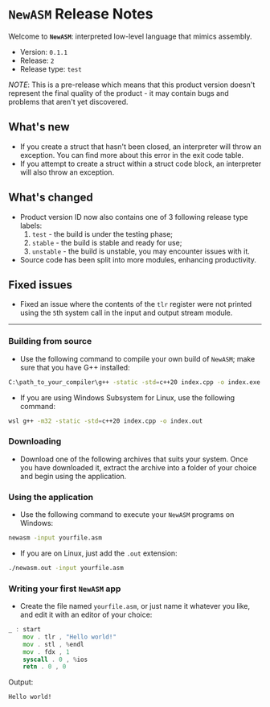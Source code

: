 # `NewASM` Release Notes
Welcome to **`NewASM`**: interpreted low-level language that mimics assembly.

- Version: `0.1.1`
- Release: `2`
- Release type: `test`

*NOTE*: This is a pre-release which means that this product version doesn't represent the final quality of the product - it may contain bugs and problems that aren't yet discovered.


## What's new
* If you create a struct that hasn't been closed, an interpreter will throw an exception. You can find more about this error in the exit code table.
* If you attempt to create a struct within a struct code block, an interpreter will also throw an exception.

## What's changed

* Product version ID now also contains one of 3 following release type labels:
    1. `test` - the build is under the testing phase;
    2. `stable` - the build is stable and ready for use;
    3. `unstable` - the build is unstable, you may encounter issues with it.
* Source code has been split into more modules, enhancing productivity.

## Fixed issues

* Fixed an issue where the contents of the `tlr` register were not printed using the `5`th system call in the input and output stream module.

--------------------------------------------------------------------------------

### Building from source
- Use the following command to compile your own build of `NewASM`; make sure that you have G++ installed:

```bash
C:\path_to_your_compiler\g++ -static -std=c++20 index.cpp -o index.exe
```

- If you are using Windows Subsystem for Linux, use the following command:

```bash
wsl g++ -m32 -static -std=c++20 index.cpp -o index.out
```

### Downloading
- Download one of the following archives that suits your system. Once you have downloaded it, extract the archive into a folder of your choice and begin using the application.

### Using the application
- Use the following command to execute your `NewASM` programs on Windows:

```bash
newasm -input yourfile.asm
```

- If you are on Linux, just add the `.out` extension:

```bash
./newasm.out -input yourfile.asm
```

### Writing your first `NewASM` app

- Create the file named `yourfile.asm`, or just name it whatever you like, and edit it with an editor of your choice:

```asm
_ : start
    mov . tlr , "Hello world!"
    mov . stl , %endl
    mov . fdx , 1
    syscall . 0 , %ios
    retn . 0 , 0
```

Output:
```
Hello world!
```